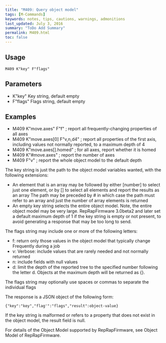 ```yaml
---
title: "M409: Query object model" 
tags: [M-Commands]
keywords: notes, tips, cautions, warnings, admonitions
last_updated: July 3, 2016
summary: "ToDo Add Summary"
permalink: M409.html
toc: false
---
```



## Usage ##
```
M409 K"key" F"flags"
```

## Parameters ##

+ K"key" Key string, default empty
+ F"flags" Flags string, default empty

## Examples ##

+ M409 K"move.axes" F"f" ; report all frequently-changing properties of all axes
+ M409 K"move.axes[0] F"v,n,d4" ; report all properties of the first axis, including values not normally reported, to a maximum depth of 4
+ M409 K"move.axes[].homed" ; for all axes, report whether it is homed
+ M409 K"#move.axes" ; report the number of axes
+ M409 F"v" ; report the whole object model to the default depth

The key string is just the path to the object model variables wanted, with the following extensions:

+ An element that is an array may be followed by either [number] to select just one element, or by [] to select all elements and report the results as an array
The path may be preceded by # in which case the path must refer to an array and just the number of array elements is returned
+ An empty key string selects the entire object model. Note, the entire object model may be very large. RepRapFirmware 3.0beta2 and later set a default maximum depth of 1 if the key string is empty or not present, to avoid generating a response that may be too long to send.

The flags string may include one or more of the following letters:

+ f: return only those values in the object model that typically change Frequently during a job
+ v: Verbose: include values that are rarely needed and not normally returned
+ n: include fields with null values
+ d: limit the depth of the reported tree to the specified number following the letter d. Objects at the maximum depth will be returned as {}.

The flags string may optionally use spaces or commas to separate the individual flags

The response is a JSON object of the following form:

```
{"key":"key","flag'":"flags","result":object-value}
```

If the key string is malformed or refers to a property that does not exist in the object model, the result field is null.

For details of the Object Model supported by RepRapFirmware, see Object Model of RepRapFirmware.

